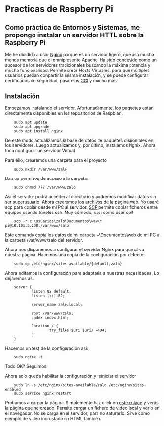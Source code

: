 # Practicas de Raspberry Pi

## Como práctica de Entornos y Sistemas, me propongo instalar un servidor HTTL sobre la Raspberry Pi

Me he dicidido a usar [Nginx](https://www.nginx.com/) porque es un servidor ligero, que usa mucha menos memoria que el omnipresente Apache. Ha sido concevido como un sucesor de los servidores tradicionales buscando la máxima potencia y mucha funcionalidad.
Permite crear Hosts Virtuales, para que múltiples usuarios puedan conpartir la misma instalación, y se puede configurar certificados de seguridad, pasarelas [CGI](https://es.wikipedia.org/wiki/Interfaz_de_entrada_com%C3%BAn) y mucho más.

## Instalación

Empezamos instalando el servidor. Afortunadamente, los paquetes están directamente disponibles en los repositorios de Raspbian.

		sudo apt update
		sudo apt upgrade
		sudo apt install nginx

De este modo actualizamos la base de datos de paquetes disponibles en los servidores. Luego actualizamos y, por último, instalamos Ngnix. Ahora toca configurar un servidor Virtual

Para ello, crearemos una carpeta para el proyecto

		sudo mkdir /var/www/zalo

Damos permisos de acceso a la carpeta:

		sudo chmod 777 /var/www/zalo

Así el servidor podrá acceder al directorio y podremos modificar datos sin ser superusuario. Ahora crearemos los archivos de la página web. Yo usaré scp para copiar desde mi PC al servidor. [SCP](https://en.wikipedia.org/wiki/Secure_copy) permite copiar ficheros entre equipos usando túneles ssh. Muy cómodo, casi como usar cp!!

		scp -r c:\usuarios\zalo\Documentos\wev\* pi@10.101.3.200:/var/www/zalo

Este comando copia los datos de mi carpeta ~\Documentos\web de mi PC a la carpeta /var/www/zalo del servidor.

Ahora nos disponemos a configurar el servidor Nginx para que _sirva_ nuestra página. Hacemos una copia de la configuración por defecto:

		sudo cp /etc/nginx/sites-available/{default,zalo}

Ahora editamos la configuración para adaptarla a nuestras necesidades. Lo dejaremos así:

		server {
		        listen 82 default;
		        listen [::]:82;

		        server_name zalo.local;

		        root /var/www/zalo;
		        index index.html;

		        location / {
		                try_files $uri $uri/ =404;
		        }
		}

Hacemos un test de la configuración así:

		sudo nginx -t

Todo OK? Seguimos!

Ahora solo queda habilitar la configuración y reiniciar el servidor


		sudo ln -s /etc/nginx/sites-available/zalo /etc/nginx/sites-enabled
		sudo service nginx restart

Probamos a cargar la página. Simplemente haz click en [este enlace](http://cebem2019a.ddns.net:82/) y verás la página que he creado. Permite cargar un fichero de video local y verlo en el navegador. No se carga en el servidor, para no saturarlo. Sirve como ejemplo de video incrustado en HTML también.

